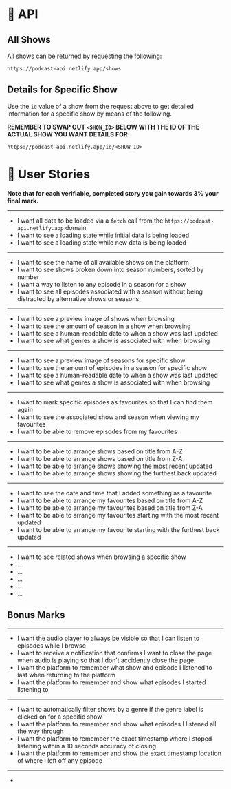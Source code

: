 # 📡 API

## All Shows

All shows can be returned by requesting the following:

```
https://podcast-api.netlify.app/shows
```

## Details for Specific Show

Use the `id` value of a show from the request above to get detailed information for a specific show by means of the following.

**REMEMBER TO SWAP OUT `<SHOW_ID>` BELOW WITH THE ID OF THE ACTUAL SHOW YOU WANT DETAILS FOR**

```
https://podcast-api.netlify.app/id/<SHOW_ID>
```

# 🧑 User Stories

**Note that for each verifiable, completed story you gain towards 3% your final mark.**

---

- I want all data to be loaded via a `fetch` call from the `https://podcast-api.netlify.app` domain
- I want to see a loading state while initial data is being loaded
- I want to see a loading state while new data is being loaded

---

- I want to see the name of all available shows on the platform
- I want to see shows broken down into season numbers, sorted by number
- I want a way to listen to any episode in a season for a show
- I want to see all episodes associated with a season without being distracted by alternative shows or seasons

---

- I want to see a preview image of shows when browsing
- I want to see the amount of season in a show when browsing
- I want to see a human-readable date to when a show was last updated
- I want to see what genres a show is associated with when browsing

---

- I want to see a preview image of seasons for specific show
- I want to see the amount of episodes in a season for specific show
- I want to see a human-readable date to when a show was last updated
- I want to see what genres a show is associated with when browsing

---

- I want to mark specific episodes as favourites so that I can find them again
- I want to see the associated show and season when viewing my favourites
- I want to be able to remove episodes from my favourites

---

- I want to be able to arrange shows based on title from A-Z
- I want to be able to arrange shows based on title from Z-A
- I want to be able to arrange shows showing the most recent updated
- I want to be able to arrange shows showing the furthest back updated

---

- I want to see the date and time that I added something as a favourite
- I want to be able to arrange my favourites based on title from A-Z
- I want to be able to arrange my favourites based on title from Z-A
- I want to be able to  arrange my favourites starting with the most recent updated
- I want to be able to arrange my favourite starting with the furthest back updated

---

- I want to see related shows when browsing a specific show
- ...
- ...
- ...
- ...
- ...


## Bonus Marks
---

- I want the audio player to always be visible so that I can listen to episodes while I browse
- I want to receive a notification that confirms I want to close the page when audio is playing so that I don’t accidently close the page.
- I want the platform to remember what show and episode I listened to last when returning to the platform
- I want the platform to remember and show what episodes I started listening to

---

- I want to automatically filter shows by a genre if the genre label is clicked on for a specific show
- I want the platform to remember and show what episodes I listened all the way through
- I want the platform to remember the exact timestamp where I stoped listening within a 10 seconds accuracy of closing
- I want the platform to remember and show the exact timestamp location of where I left off any episode

---

-
